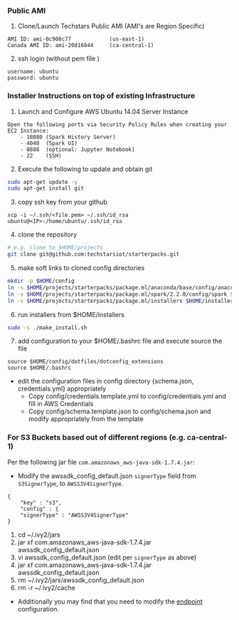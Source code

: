 ### Public AMI

1. Clone/Launch Techstars Public AMI (AMI's are Region Specific)
```
AMI ID: ami-0c908c77            (us-east-1)
Canada AMI ID: ami-20d16844     (ca-central-1)
```

2. ssh login (without pem file )
```
username: ubuntu
password: ubuntu
```


### Installer Instructions on top of existing Infrastructure
1. Launch and Configure AWS Ubuntu 14.04 Server Instance
```
Open the following ports via Security Policy Rules when creating your EC2 Instance:
    - 18080 (Spark History Server)
    - 4040  (Spark UI)
    - 8888  (optional: Jupyter Notebook)
    - 22    (SSH)
```
2. Execute the following to update and obtain git
``` sh
sudo apt-get update -y
sudo apt-get install git
```
3. copy ssh key from your github
```
scp -i ~/.ssh/<file.pem> ~/.ssh/id_rsa ubuntu@<IP>:/home/ubuntu/.ssh/id_rsa
```
4. clone the repository
```sh
# e.g. clone to $HOME/projects
git clone git@github.com:techstarsiot/starterpacks.git
```
5. make soft links to cloned config directories
```sh
mkdir -p $HOME/config
ln -s $HOME/projects/starterpacks/package.ml/anaconda/base/config/anaconda $HOME/config/anaconda
ln -s $HOME/projects/starterpacks/package.ml/spark/2.2.0/config/spark $HOME/config/spark
ln -s $HOME/projects/starterpacks/package.ml/installers $HOME/installers
```
6. run installers from $HOME/installers
```sh
sudo -s ./make_install.sh
```
7. add configuration to your $HOME/.bashrc file and execute source the file
```
source $HOME/config/dotfiles/dotconfig_extensions
source $HOME/.bashrc
```
- edit the configuration files in config directory {schema.json, credentials.yml} appropriately
    - Copy config/credentials.template.yml to config/credentials.yml and fill in AWS Credentials
    - Copy config/schema.template.json to config/schema.json and modify appropriately from the template  


### For S3 Buckets based out of different regions (e.g. ca-central-1)
Per the following jar file `com.amazonaws_aws-java-sdk-1.7.4.jar`:
- Modify the awssdk_config_default.json  `signerType` field from `S3SignerType`, to `AWSS3V4SignerType`.

```
{
    "key" : "s3",
    "config" : {
    "signerType" : "AWSS3V4SignerType"
}
```

1. cd ~/.ivy2/jars
2. jar xf com.amazonaws_aws-java-sdk-1.7.4.jar awssdk_config_default.json
3. vi awssdk_config_default.json (edit per `signerType` as above)
4. jar xf com.amazonaws_aws-java-sdk-1.7.4.jar awssdk_config_default.json
5. rm ~/.ivy2/jars/awssdk_config_default.json
6. rm -r ~/.ivy2/cache


- Additionally you may find that you need to modify the [endpoint](http://docs.aws.amazon.com/general/latest/gr/rande.html#s3_region) configuration.
